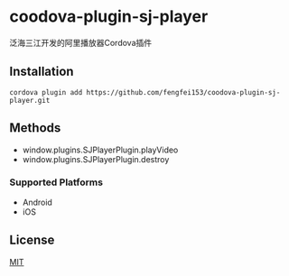 # coodova-plugin-sj-player
泛海三江开发的阿里播放器Cordova插件

## Installation

    cordova plugin add https://github.com/fengfei153/coodova-plugin-sj-player.git

## Methods

- window.plugins.SJPlayerPlugin.playVideo
- window.plugins.SJPlayerPlugin.destroy

### Supported Platforms

- Android
- iOS

## License

[MIT](/LICENSE)